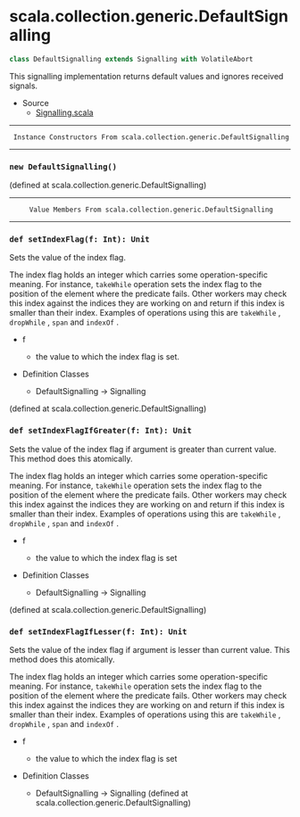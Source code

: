 
#                  scala.collection.generic.DefaultSignalling                  #

```scala
class DefaultSignalling extends Signalling with VolatileAbort
```

This signalling implementation returns default values and ignores received
signals.

* Source
  * [Signalling.scala](https://github.com/scala/scala/tree/6d09a1ba5f/src/library/scala/collection/generic/Signalling.scala#L1)


--------------------------------------------------------------------------------
     Instance Constructors From scala.collection.generic.DefaultSignalling
--------------------------------------------------------------------------------


### `new DefaultSignalling()`                                                ###

(defined at scala.collection.generic.DefaultSignalling)


--------------------------------------------------------------------------------
         Value Members From scala.collection.generic.DefaultSignalling
--------------------------------------------------------------------------------


### `def setIndexFlag(f: Int): Unit`                                         ###

Sets the value of the index flag.

The index flag holds an integer which carries some operation-specific meaning.
For instance, `takeWhile` operation sets the index flag to the position of the
element where the predicate fails. Other workers may check this index against
the indices they are working on and return if this index is smaller than their
index. Examples of operations using this are `takeWhile` , `dropWhile` , `span`
and `indexOf` .

* f
  * the value to which the index flag is set.

* Definition Classes
  * DefaultSignalling → Signalling

(defined at scala.collection.generic.DefaultSignalling)


### `def setIndexFlagIfGreater(f: Int): Unit`                                ###

Sets the value of the index flag if argument is greater than current value. This
method does this atomically.

The index flag holds an integer which carries some operation-specific meaning.
For instance, `takeWhile` operation sets the index flag to the position of the
element where the predicate fails. Other workers may check this index against
the indices they are working on and return if this index is smaller than their
index. Examples of operations using this are `takeWhile` , `dropWhile` , `span`
and `indexOf` .

* f
  * the value to which the index flag is set

* Definition Classes
  * DefaultSignalling → Signalling

(defined at scala.collection.generic.DefaultSignalling)


### `def setIndexFlagIfLesser(f: Int): Unit`                                 ###

Sets the value of the index flag if argument is lesser than current value. This
method does this atomically.

The index flag holds an integer which carries some operation-specific meaning.
For instance, `takeWhile` operation sets the index flag to the position of the
element where the predicate fails. Other workers may check this index against
the indices they are working on and return if this index is smaller than their
index. Examples of operations using this are `takeWhile` , `dropWhile` , `span`
and `indexOf` .

* f
  * the value to which the index flag is set

* Definition Classes
  * DefaultSignalling → Signalling
(defined at scala.collection.generic.DefaultSignalling)

